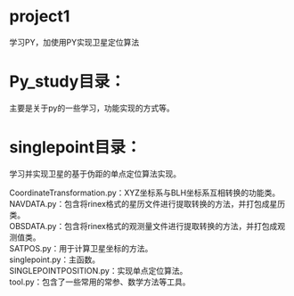 # project1
学习PY，加使用PY实现卫星定位算法  
# Py_study目录：
主要是关于py的一些学习，功能实现的方式等。  

# singlepoint目录：
学习并实现卫星的基于伪距的单点定位算法实现。 

CoordinateTransformation.py：XYZ坐标系与BLH坐标系互相转换的功能类。  
NAVDATA.py：包含将rinex格式的星历文件进行提取转换的方法，并打包成星历类。  
OBSDATA.py：包含将rinex格式的观测量文件进行提取转换的方法，并打包成观测值类。  
SATPOS.py：用于计算卫星坐标的方法。  
singlepoint.py：主函数。  
SINGLEPOINTPOSITION.py：实现单点定位算法。  
tool.py：包含了一些常用的常参、数学方法等工具。 
